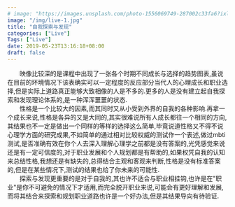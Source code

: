 ```yaml
---
# image: "https://images.unsplash.com/photo-1556069749-287002c33fa6?ixlib=rb-1.2.1&ixid=eyJhcHBfaWQiOjEyMDd9&auto=format&fit=crop&w=1491&q=80"
image: "/img/live-1.jpg"
title: "自我探索与发现"
categories: ["Live"]
Tags: ["Live"]
date: 2019-05-23T13:16:18+08:00
draft: false
---
```

&ensp;&ensp;&ensp;&ensp;映像比较深的是课程中出现了一张各个时期不同成长与选择的趋势图表,虽说在目前的环境情况下该表确实可以一定程度的反应部分当代人的心理成长和职业选择,但是实际上道路真正能够大致相像的人是不多的.更多的人是没有建立起自我探索和发现理论体系的,是一种浑浑噩噩的状态.  
&ensp;&ensp;&ensp;&ensp;性格是一个比较大的因素,而其同时又从小受到外界的自我的各种影响.再拿一个成长来说,性格是各异的又是大同的,其实很难说所有人成长都往一个相同的方向,其结果也不一定是做出一个同样的等样的选择这么简单,毕竟说道性格又不得不说心理学方面的研究成果,不如简单的通过相对比较权威的测试作一个表述,做过mbti测试,是否准确有效在你个人去深入理解心理学之前都是没有答案的,光凭感觉来说还是有一定可信度的,对于职业发展和个人规划都是有帮助的,如果权凭自我的认知来总结性格,我想还是有缺失的,总得结合主观和客观来判断,性格是没有标准答案的,但是在某些情况下,测试的结果也给了你未来的可能性.  
&ensp;&ensp;&ensp;&ensp;探索与发现更重要的是对于自我的,其也许不适合与职业相挂钩,也许是在"职业"是你不可避免的情况下才适用,而完全脱开职业来说,可能会有更好理解和发展,而将其结合来探索和规划职业道路也许是一个好办法,但是其结果导向有待验证.


